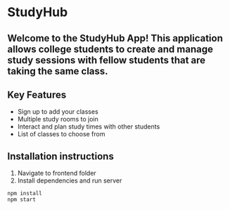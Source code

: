 # StudyHub

Welcome to the StudyHub App! This application allows college students to create and manage study sessions with fellow students that are taking the same class.
---

## Key Features
- Sign up to add your classes
- Multiple study rooms to join
- Interact and plan study times with other students
- List of classes to choose from

## Installation instructions
1. Navigate to frontend folder
2. Install dependencies and run server
```
npm install
npm start
```
